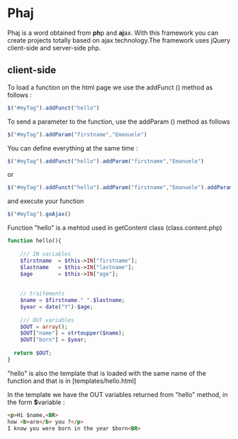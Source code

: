 # Phaj
Phaj is a word obtained from <b>ph</b>p and <b>aj</b>ax.
With this framework you can create projects totally based on ajax technology.The framework uses jQuery client-side and server-side php.

<h2>client-side</h2>

To load a function on the html page we use the addFunct () method as follows :
```js
$("#myTag").addFunct("hello")
```

To send a parameter to the function, use the addParam () method as follows
```js
$("#myTag").addParam("firstname","Emanuele")
```

You can define everything at the same time :

```js
$("#myTag").addFunct("hello").addParam("firstname","Emanuele")
```

or 

```js
$("#myTag").addFunct("hello").addParam("firstname","Emanuele").addParam("lastname","Di Mauro").addParam("age","47")
```

and execute your function 
```js
$("#myTag").goAjax()
```

Function "hello" is a mehtod used in getContent class (class.content.php) 

```php
function hello(){
  
	/// IN variables
	$firstname 	= $this->IN["firstname"];
	$lastname 	= $this->IN["lastname"];
	$age 		= $this->IN["age"]; 
	
	
	// traitements
	$name = $firstname." ".$lastname;
	$year = date("Y")-$age;
	
	/// OUT variables
	$OUT = array();
	$OUT["name"] = strtoupper($name);
	$OUT["born"] = $year;
  
  return $OUT;
}
```

"hello" is also the template that is loaded with the same name of the function and that is in [templates/hello.html]</pre>

In the template we have the OUT variables returned from "hello" method, in the form <b>$</b>variable :

```html
<p>Hi $name,<BR>
how <b>are</b> you ?</p>
I know you were born in the year $born<BR>
```

